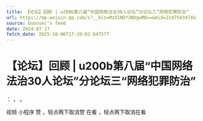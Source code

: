 ```yaml
---
title: 【论坛】回顾 | u200b第八届“中国网络法治30人论坛”分论坛三“网络犯罪防治”
url: https://mp.weixin.qq.com/s?__biz=MzU1NDY3NDgwMQ==&mid=2247543474&idx=1&sn=9e7046867713fea2c0936988f23748a7
source: Doonsec's feed
date: 2024-07-17
fetch_date: 2025-10-06T17:39:03.847577
---
```


# 【论坛】回顾 | u200b第八届“中国网络法治30人论坛”分论坛三“网络犯罪防治”

：
，
。

视频
小程序
赞
，轻点两下取消赞
在看
，轻点两下取消在看